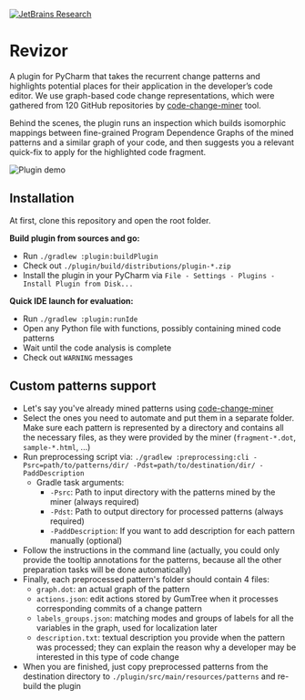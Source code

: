 [![JetBrains Research](https://jb.gg/badges/research.svg)](https://confluence.jetbrains.com/display/ALL/JetBrains+on+GitHub)
# Revizor

A plugin for PyCharm that takes the recurrent change patterns and highlights potential places for their application in
the developer’s code editor. We use graph-based code change representations, which were gathered from 120 GitHub
repositories by [code-change-miner](https://github.com/JetBrains-Research/code-change-miner) tool.

Behind the scenes, the plugin runs an inspection which builds isomorphic mappings between fine-grained Program
Dependence Graphs of the mined patterns and a similar graph of your code, and then suggests you a relevant quick-fix to
apply for the highlighted code fragment.

<img src="https://i.ibb.co/ySN4dcy/presentation.gif" alt="Plugin demo">

## Installation

At first, clone this repository and open the root folder.

**Build plugin from sources and go:**

 - Run `./gradlew :plugin:buildPlugin`
 - Check out `./plugin/build/distributions/plugin-*.zip`
 - Install the plugin in your PyCharm via `File - Settings - Plugins - Install Plugin from Disk...`

**Quick IDE launch for evaluation:**
 
 - Run `./gradlew :plugin:runIde`
 - Open any Python file with functions, possibly containing mined code patterns 
 - Wait until the code analysis is complete
 - Check out `WARNING` messages

## Custom patterns support

- Let's say you've already mined patterns using
  [code-change-miner](https://github.com/JetBrains-Research/code-change-miner)
- Select the ones you need to automate and put them in a separate folder. Make sure each pattern is represented by a
  directory and contains all the necessary files, as they were provided by the miner (`fragment-*.dot`, `sample-*.html`,
  ...)
- Run preprocessing script via:
  ```./gradlew :preprocessing:cli -Psrc=path/to/patterns/dir/ -Pdst=path/to/destination/dir/ -PaddDescription```
    - Gradle task arguments:
        - `-Psrc`: Path to input directory with the patterns mined by the miner (always required)
        - `-Pdst`: Path to output directory for processed patterns (always required)
        - `-PaddDescription`: If you want to add description for each pattern manually (optional)
- Follow the instructions in the command line (actually, you could only provide the tooltip annotations for the
  patterns, because all the other preparation tasks will be done automatically)
- Finally, each preprocessed pattern's folder should contain 4 files:
    - `graph.dot`: an actual graph of the pattern
    - `actions.json`: edit actions stored by GumTree when it processes corresponding commits of a change pattern
    - `labels_groups.json`: matching modes and groups of labels for all the variables in the graph, used for
      localization later
    - `description.txt`: textual description you provide when the pattern was processed; they can explain the reason why
      a developer may be interested in this type of code change
- When you are finished, just copy preprocessed patterns from the destination directory to
  `./plugin/src/main/resources/patterns` and re-build the plugin
